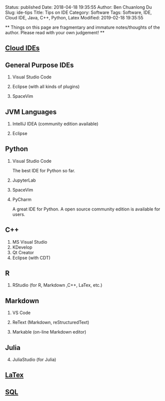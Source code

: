 Status: published
Date: 2018-04-18 19:35:55
Author: Ben Chuanlong Du
Slug: ide-tips
Title: Tips on IDE
Category: Software
Tags: Software, IDE, Cloud IDE, Java, C++, Python, Latex
Modified: 2019-02-18 19:35:55

**
Things on this page are
fragmentary and immature notes/thoughts of the author.
Please read with your own judgement!
**

## [Cloud IDEs](http://www.legendu.net/misc/blog/cloud-ide/)

## General Purpose IDEs

1. Visual Studio Code

2. Eclipse (with all kinds of plugins)

3. SpaceVim

## JVM Languages

1. IntelliJ IDEA (community edition available)

2. Eclipse

## Python

1. Visual Studio Code

    The best IDE for Python so far.

2. JupyterLab

3. SpaceVim

2. PyCharm

    A great IDE for Python.
    A open source community edition is available for users.


## C++

1. MS Visual Studio
2. KDevelop
3. Qt Creator
4. Eclipse (with CDT)

## R

1. RStudio (for R, Markdown ,C++, LaTex, etc.)

## Markdown

1. VS Code

4. ReText (Markdown, reStructuredText)

5. Markable (on-line Markdown editor)

## Julia

4. JuliaStudio (for Julia)

## [LaTex](http://www.legendu.net/misc/blog/latex-ide)

## [SQL](http://www.legendu.net/misc/blog/ide-for-sql/)
